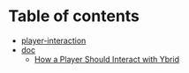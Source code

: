 # Table of contents

* [player-interaction](README.md)
* [doc](doc/README.md)
  * [How a Player Should Interact with Ybrid](doc/interaction.md)

